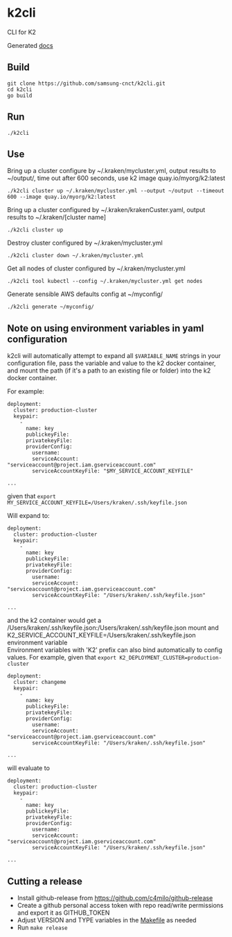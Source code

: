 # k2cli
CLI for K2

Generated [docs](docs/k2cli.md)

## Build

```
git clone https://github.com/samsung-cnct/k2cli.git
cd k2cli
go build
```

## Run

```
./k2cli
```
## Use

Bring up a cluster configure by ~/.kraken/mycluster.yml, output results to ~/output/, time out after 600 seconds, use k2 image quay.io/myorg/k2:latest

```
./k2cli cluster up ~/.kraken/mycluster.yml --output ~/output --timeout 600 --image quay.io/myorg/k2:latest
```

Bring up a cluster configured by ~/.kraken/krakenCuster.yaml, output results to ~/.kraken/[cluster name]

```
./k2cli cluster up
```

Destroy cluster configured by ~/.kraken/mycluster.yml

```
./k2cli cluster down ~/.kraken/mycluster.yml
```

Get all nodes of cluster configured by ~/.kraken/mycluster.yml 

```
./k2cli tool kubectl --config ~/.kraken/mycluster.yml get nodes
```
Generate sensible AWS defaults config at ~/myconfig/

```
./k2cli generate ~/myconfig/
```

## Note on using environment variables in yaml configuration

k2cli will automatically attempt to expand all ```$VARIABLE_NAME``` strings in your configuration file, pass the variable and value to the k2 docker container, and mount the path (if it's a path to an existing file or folder) into the k2 docker container.

For example:

```
deployment:
  cluster: production-cluster
  keypair:
    -
      name: key
      publickeyFile: 
      privatekeyFile: 
      providerConfig: 
        username: 
        serviceAccount: "serviceaccount@project.iam.gserviceaccount.com"
        serviceAccountKeyFile: "$MY_SERVICE_ACCOUNT_KEYFILE"
        
...
```

given that ```export MY_SERVICE_ACCOUNT_KEYFILE=/Users/kraken/.ssh/keyfile.json```

Will expand to:

```
deployment:
  cluster: production-cluster
  keypair:
    -
      name: key
      publickeyFile: 
      privatekeyFile: 
      providerConfig: 
        username: 
        serviceAccount: "serviceaccount@project.iam.gserviceaccount.com"
        serviceAccountKeyFile: "/Users/kraken/.ssh/keyfile.json"
        
...

```

and the k2 container would get a /Users/kraken/.ssh/keyfile.json:/Users/kraken/.ssh/keyfile.json mount and K2_SERVICE_ACCOUNT_KEYFILE=/Users/kraken/.ssh/keyfile.json environment variable  
Environment variables with 'K2' prefix can also bind automatically to config values. For example, given that ```export K2_DEPLOYMENT_CLUSTER=production-cluster```

```
deployment:
  cluster: changeme
  keypair:
    -
      name: key
      publickeyFile: 
      privatekeyFile: 
      providerConfig: 
        username: 
        serviceAccount: "serviceaccount@project.iam.gserviceaccount.com"
        serviceAccountKeyFile: "/Users/kraken/.ssh/keyfile.json"
        
...

```

will evaluate to 

```
deployment:
  cluster: production-cluster
  keypair:
    -
      name: key
      publickeyFile: 
      privatekeyFile: 
      providerConfig: 
        username: 
        serviceAccount: "serviceaccount@project.iam.gserviceaccount.com"
        serviceAccountKeyFile: "/Users/kraken/.ssh/keyfile.json"
        
...

```

## Cutting a release

* Install github-release from https://github.com/c4milo/github-release
* Create a github personal access token with repo read/write permissions and export it as GITHUB_TOKEN
* Adjust VERSION and TYPE variables in the [Makefile](Makefile) as needed
* Run ```make release```